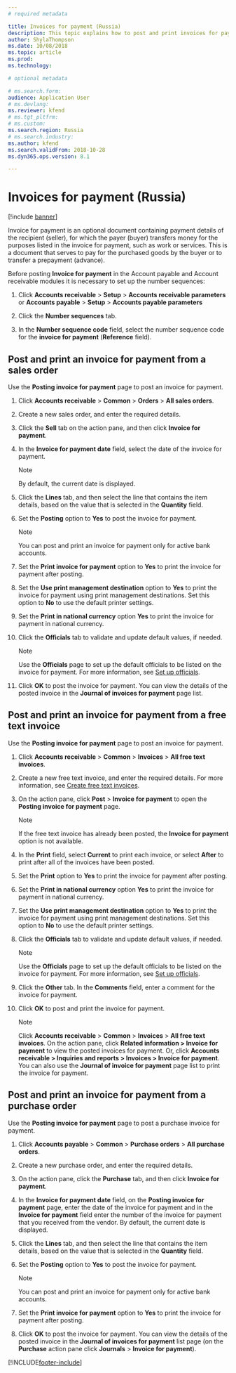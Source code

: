 ```yaml
---
# required metadata

title: Invoices for payment (Russia)
description: This topic explains how to post and print invoices for payment in Microsoft Dynamics 365 Finance in Russia.
author: ShylaThompson
ms.date: 10/08/2018
ms.topic: article
ms.prod: 
ms.technology: 

# optional metadata

# ms.search.form:  
audience: Application User
# ms.devlang: 
ms.reviewer: kfend
# ms.tgt_pltfrm: 
# ms.custom: 
ms.search.region: Russia
# ms.search.industry: 
ms.author: kfend
ms.search.validFrom: 2018-10-28
ms.dyn365.ops.version: 8.1

---
```


# Invoices for payment (Russia)
[!include [banner](../includes/banner.md)]

Invoice for payment is an optional document containing payment details of the recipient (seller), for which the payer (buyer) transfers money for the purposes listed in the invoice for payment, such as work or services. This is a document that serves to pay for the purchased goods by the buyer or to transfer a prepayment (advance). 

Before posting **Invoice for payment** in the Account payable and Account receivable modules it is necessary to set up the number sequences:
1.  Click **Accounts receivable** \> **Setup** \> **Accounts receivable parameters** or **Accounts payable** \> **Setup** \> **Accounts payable parameters**

2.  Click the **Number sequences** tab.

3.  In the **Number sequence code** field, select the number sequence code for the **invoice for payment** (**Reference** field).

## Post and print an invoice for payment from a sales order 

Use the **Posting invoice for payment** page to post an invoice for payment.

1.  Click **Accounts receivable** \> **Common** \> **Orders** \> **All sales orders**.

2.  Create a new sales order, and enter the required details.

3.  Click the **Sell** tab on the action pane, and then click **Invoice for payment**.

4.  In the **Invoice for payment date** field, select the date of the invoice for payment.
    
    > [!NOTE]
    > By default, the current date is displayed.

6.  Click the **Lines** tab, and then select the line that contains the item details, based on the value that is selected in the **Quantity** field.

7.  Set the **Posting** option to **Yes** to post the invoice for payment.
    
    > [!NOTE]
    > You can post and print an invoice for payment only for active bank accounts.

8.  Set the **Print invoice for payment** option to **Yes** to print the invoice for payment after posting.
8. Set the **Use print management destination** option to **Yes** to print the invoice for payment using print management destinations. Set this option to **No** to use the default printer settings.
9. Set the **Print in national currency** option **Yes** to print the invoice for payment in national currency.

10. Click the **Officials** tab to validate and update default values, if needed.

    > [!NOTE]
    > Use the **Officials** page to set up the default officials to be listed on the invoice for payment. For more information, see [Set up officials](rus-officials.md).

11.  Click **OK** to post the invoice for payment. You can view the details of the posted invoice in the **Journal of invoices for payment** page list.

## Post and print an invoice for payment from a free text invoice 

Use the **Posting invoice for payment** page to post an invoice for payment.

1.  Click **Accounts receivable** \> **Common** \> **Invoices** \> **All free text invoices**.

2.  Create a new free text invoice, and enter the required details. For more information, see [Create free text invoices](../accounts-receivable/create-free-text-invoice-new.md).

3.  On the action pane, click **Post** \> **Invoice for payment** to open the **Posting invoice for payment** page.
    
    > [!NOTE]
    > If the free text invoice has already been posted, the **Invoice for payment** option is not available.
    
4.  In the **Print** field, select **Current** to print each invoice, or select **After** to print after all of the invoices have been posted.

5. Set the **Print** option to **Yes** to print the invoice for payment after posting.

6. Set the **Print in national currency** option **Yes** to print the invoice for payment in national currency.

7. Set the **Use print management destination** option to **Yes** to print the invoice for payment using print management destinations. Set this option to **No** to use the default printer settings.
 
8. Click the **Officials** tab to validate and update default values, if needed.

    > [!NOTE]
    > Use the **Officials** page to set up the default officials to be listed on the invoice for payment. For more information, see [Set up officials](https://github.com/MicrosoftDocs/Dynamics-365-Operations/blob/russia-81/articles/financials/localizations/rus-officials.md).

9. Click the **Other** tab. In the **Comments** field, enter a comment for the invoice for payment.

10. Click **OK** to post and print the invoice for payment.
    

    > [!NOTE]
    > Click **Accounts receivable** > **Common** > **Invoices** > **All free text invoices**. On the action pane, click **Related information > Invoice for payment** to view the posted invoices for payment. Or, click **Accounts receivable > Inquiries and reports > Invoices > Invoice for payment**.
    > You can also use the **Journal of invoice for payment** page list to print the invoice for payment.

## Post and print an invoice for payment from a purchase order 

Use the **Posting invoice for payment** page to post a purchase invoice for payment.

1.  Click **Accounts payable** \> **Common** \> **Purchase orders** \> **All purchase orders**.

2.  Create a new purchase order, and enter the required details.

3.  On the action pane, click the **Purchase** tab, and then click **Invoice for payment**.

4.   In the **Invoice for payment date** field, on the **Posting invoice for payment** page, enter the date of the invoice for payment and in the **Invoice for payment** field enter the number of the invoice for payment that you received from the vendor. By default, the current date is displayed.

5.  Click the **Lines** tab, and then select the line that contains the item details, based on the value that is selected in the **Quantity** field.

6.  Set the **Posting** option to **Yes** to post the invoice for payment.
    
    > [!NOTE]
    > You can post and print an invoice for payment only for active bank accounts.

8.  Set the **Print invoice for payment** option to **Yes** to print the invoice for payment after posting.

9.  Click **OK** to post the invoice for payment. You can view the details of the posted invoice in the **Journal of invoices for payment** list page (on the **Purchase** action pane click **Journals** \> **Invoice for payment**).


[!INCLUDE[footer-include](../../includes/footer-banner.md)]